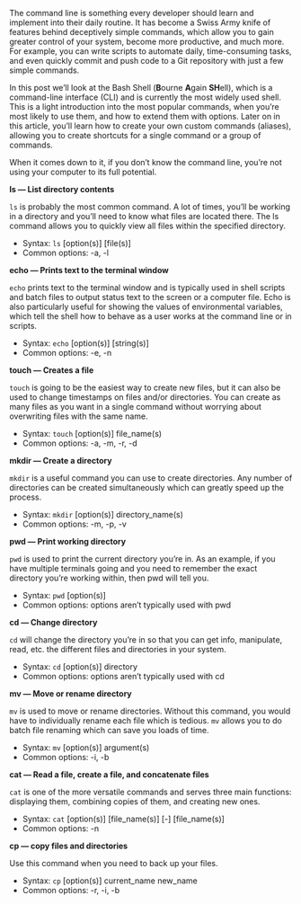 The command line is something every developer should learn and implement into their daily routine. It has become a Swiss Army knife of features behind deceptively simple commands, which allow you to gain greater control of your system, become more productive, and much more. For example, you can write scripts to automate daily, time-consuming tasks, and even quickly commit and push code to a Git repository with just a few simple commands.

In this post we’ll look at the Bash Shell (**B**ourne **A**gain **SH**ell), which is a command-line interface (CLI) and is currently the most widely used shell. This is a light introduction into the most popular commands, when you’re most likely to use them, and how to extend them with options. Later on in this article, you’ll learn how to create your own custom commands (aliases), allowing you to create shortcuts for a single command or a group of commands.

When it comes down to it, if you don’t know the command line, you’re not using your computer to its full potential.

**ls — List directory contents**

`ls` is probably the most common command. A lot of times, you’ll be working in a directory and you’ll need to know what files are located there. The ls command allows you to quickly view all files within the specified directory.

- Syntax: `ls` [option(s)] [file(s)]
- Common options: -a, -l

**echo — Prints text to the terminal window**

`echo` prints text to the terminal window and is typically used in shell scripts and batch files to output status text to the screen or a computer file. Echo is also particularly useful for showing the values of environmental variables, which tell the shell how to behave as a user works at the command line or in scripts.

- Syntax: `echo` [option(s)] [string(s)]
- Common options: -e, -n

**touch — Creates a file**

`touch` is going to be the easiest way to create new files, but it can also be used to change timestamps on files and/or directories. You can create as many files as you want in a single command without worrying about overwriting files with the same name.

- Syntax: `touch` [option(s)] file_name(s)
- Common options: -a, -m, -r, -d

**mkdir — Create a directory**

`mkdir` is a useful command you can use to create directories. Any number of directories can be created simultaneously which can greatly speed up the process.

- Syntax: `mkdir` [option(s)] directory_name(s)
- Common options: -m, -p, -v

**pwd — Print working directory**

`pwd` is used to print the current directory you’re in. As an example, if you have multiple terminals going and you need to remember the exact directory you’re working within, then pwd will tell you.

- Syntax: `pwd` [option(s)]
- Common options: options aren’t typically used with pwd

**cd — Change directory**

`cd` will change the directory you’re in so that you can get info, manipulate, read, etc. the different files and directories in your system.

- Syntax: `cd` [option(s)] directory
- Common options: options aren’t typically used with cd

**mv — Move or rename directory**

`mv` is used to move or rename directories. Without this command, you would have to individually rename each file which is tedious. `mv` allows you to do batch file renaming which can save you loads of time.

- Syntax: `mv` [option(s)] argument(s)
- Common options: -i, -b

**cat — Read a file, create a file, and concatenate files**

`cat` is one of the more versatile commands and serves three main functions: displaying them, combining copies of them, and creating new ones.

- Syntax: `cat` [option(s)] [file_name(s)] [-] [file_name(s)]
- Common options: -n

**cp — copy files and directories**

Use this command when you need to back up your files.

- Syntax: `cp` [option(s)] current_name new_name
- Common options: -r, -i, -b